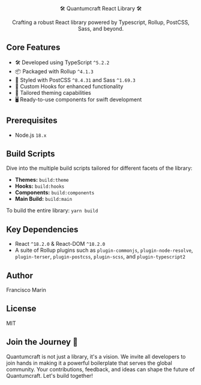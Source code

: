 <p align="center">🛠 Quantumcraft React Library 🛠</p>
<p align="center">Crafting a robust React library powered by Typescript, Rollup, PostCSS, Sass, and beyond.</p>

## Core Features

- 🛠 Developed using TypeScript `^5.2.2`
- 📦 Packaged with Rollup `^4.1.3`
- 🎨 Styled with PostCSS `^8.4.31` and Sass `^1.69.3`
- 🔄 Custom Hooks for enhanced functionality
- 🌈 Tailored theming capabilities
- 🖥 Ready-to-use components for swift development

## Prerequisites

- Node.js `18.x`

## Build Scripts

Dive into the multiple build scripts tailored for different facets of the library:

- **Themes:** `build:theme`
- **Hooks:** `build:hooks`
- **Components:** `build:components`
- **Main Build:** `build:main`

To build the entire library: `yarn build`

## Key Dependencies

- React `^18.2.0` & React-DOM `^18.2.0`
- A suite of Rollup plugins such as `plugin-commonjs`, `plugin-node-resolve`, `plugin-terser`, `plugin-postcss`, `plugin-scss`, and `plugin-typescript2`

## Author

Francisco Marin

## License

MIT

## Join the Journey 🚀

Quantumcraft is not just a library, it's a vision. We invite all developers to join hands in making it a powerful boilerplate that serves the global community. Your contributions, feedback, and ideas can shape the future of Quantumcraft. Let's build together!
